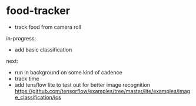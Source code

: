 # food-tracker

- track food from camera roll

in-progress: 
- add basic classification

next: 
- run in background on some kind of cadence
- track time 
- add tensflow lite to test out for better image recognition https://github.com/tensorflow/examples/tree/master/lite/examples/image_classification/ios
